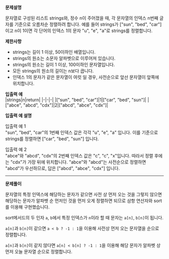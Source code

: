 **문제설명**

문자열로 구성된 리스트 strings와, 정수 n이 주어졌을 때, 각 문자열의 인덱스 n번째 글자를 기준으로 오름차순 정렬하려 합니다. 예를 들어 strings가 ["sun", "bed", "car"]이고 n이 1이면 각 단어의 인덱스 1의 문자 "u", "e", "a"로 strings를 정렬합니다.

**제한사항**

- strings는 길이 1 이상, 50이하인 배열입니다.
- strings의 원소는 소문자 알파벳으로 이루어져 있습니다.
- strings의 원소는 길이 1 이상, 100이하인 문자열입니다.
- 모든 strings의 원소의 길이는 n보다 큽니다.
- 인덱스 1의 문자가 같은 문자열이 여럿 일 경우, 사전순으로 앞선 문자열이 앞쪽에 위치합니다.


**입출력 예**<br/>
|strings|n|return|
|-|-|-|
|["sun", "bed", "car"]|1|["car", "bed", "sun"]|
|["abce", "abcd", "cdx"]|2|["abcd", "abce", "cdx"]|
<br/>

**입출력 예 설명**

입출력 예 1   
"sun", "bed", "car"의 1번째 인덱스 값은 각각 "u", "e", "a" 입니다. 이를 기준으로 strings를 정렬하면 ["car", "bed", "sun"] 입니다.

입출력 예 2   
"abce"와 "abcd", "cdx"의 2번째 인덱스 값은 "c", "c", "x"입니다. 따라서 정렬 후에는 "cdx"가 가장 뒤에 위치합니다. "abce"와 "abcd"는 사전순으로 정렬하면 "abcd"가 우선하므로, 답은 ["abcd", "abce", "cdx"] 입니다.


<hr/>

**문제풀이**<br/>

문자열의 특정 인덱스에 해당하는 문자가 같으면 사전 상 먼저 오는 것을 그렇지 않으면 해당하는 문자가 알파벳 순 먼저인 것을 먼저 오게 정렬하면 되므로 삼항 연산자와 sort를 이용해 구현했습니다.

sort메서드의 두 인자 `a`, `b`에서 특정 인덱스가 `n`이라 할 때 문자는 `a[n]`, `b[n]`이 됩니다.

`a[n]`과 `b[n]`이 같으면 `a < b ? -1 : 1`을 이용해 사전상 먼저 오는 문자열을 순으로 정렬합니다.

`a[n]`과 `b[n]`이 같지 않다면 `a[n] < b[n] ? -1 : 1`을 이용해 해당 문자가 알파벳 상 먼저 오늘 문자열 순으로 정렬합니다.